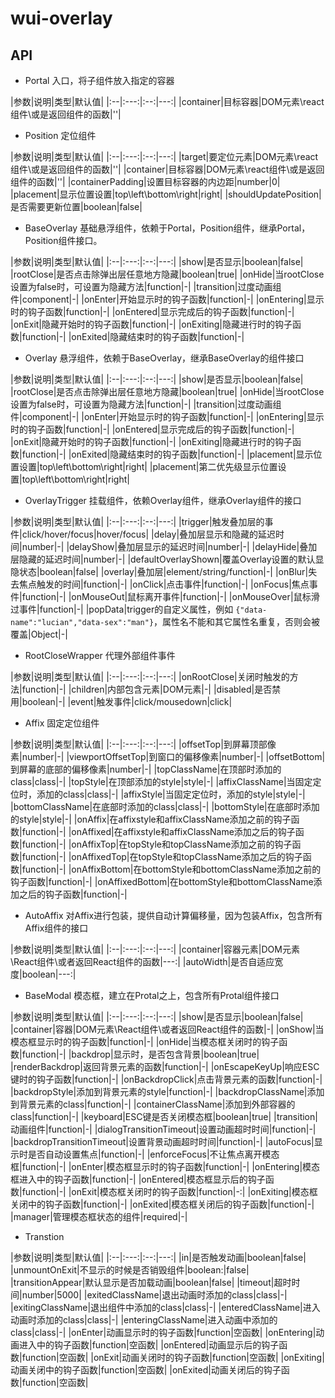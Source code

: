 # wui-overlay

## API

- Portal 入口，将子组件放入指定的容器

|参数|说明|类型|默认值| |:--|:---:|:--:|---:| |container|目标容器|DOM元素\react组件\或是返回组件的函数|''|

- Position 定位组件

|参数|说明|类型|默认值| |:--|:---:|:--:|---:| |target|要定位元素|DOM元素\react组件\或是返回组件的函数|''|
|container|目标容器|DOM元素\react组件\或是返回组件的函数|''| |containerPadding|设置目标容器的内边距|number|0|
|placement|显示位置设置|top\left\bottom\right|right| |shouldUpdatePosition|是否需要更新位置|boolean|false|

- BaseOverlay 基础悬浮组件，依赖于Portal，Position组件，继承Portal，Position组件接口。

|参数|说明|类型|默认值| |:--|:---:|:--:|---:| |show|是否显示|boolean|false| |rootClose|是否点击除弹出层任意地方隐藏|boolean|true|
|onHide|当rootClose设置为false时，可设置为隐藏方法|function|-| |transition|过度动画组件|component|-| |onEnter|开始显示时的钩子函数|function|-|
|onEntering|显示时的钩子函数|function|-| |onEntered|显示完成后的钩子函数|function|-| |onExit|隐藏开始时的钩子函数|function|-|
|onExiting|隐藏进行时的钩子函数|function|-| |onExited|隐藏结束时的钩子函数|function|-|

- Overlay 悬浮组件，依赖于BaseOverlay，继承BaseOverlay的组件接口

|参数|说明|类型|默认值| |:--|:---:|:--:|---:| |show|是否显示|boolean|false| |rootClose|是否点击除弹出层任意地方隐藏|boolean|true|
|onHide|当rootClose设置为false时，可设置为隐藏方法|function|-| |transition|过度动画组件|component|-| |onEnter|开始显示时的钩子函数|function|-|
|onEntering|显示时的钩子函数|function|-| |onEntered|显示完成后的钩子函数|function|-| |onExit|隐藏开始时的钩子函数|function|-|
|onExiting|隐藏进行时的钩子函数|function|-| |onExited|隐藏结束时的钩子函数|function|-| |placement|显示位置设置|top\left\bottom\right|right|
|placement|第二优先级显示位置设置|top\left\bottom\right|right|

- OverlayTrigger 挂载组件，依赖Overlay组件，继承Overlay组件的接口

|参数|说明|类型|默认值| |:--|:---:|:--:|---:| |trigger|触发叠加层的事件|click/hover/focus|hover/focus| |delay|叠加层显示和隐藏的延迟时间|number|-|
|delayShow|叠加层显示的延迟时间|number|-| |delayHide|叠加层隐藏的延迟时间|number|-| |defaultOverlayShown|覆盖Overlay设置的默认显隐状态|boolean|false|
|overlay|叠加层|element/string/function|-| |onBlur|失去焦点触发的时间|function|-| |onClick|点击事件|function|-|
|onFocus|焦点事件|function|-| |onMouseOut|鼠标离开事件|function|-| |onMouseOver|鼠标滑过事件|function|-|
|popData|trigger的自定义属性，例如 `{"data-name":"lucian","data-sex":"man"}`，属性名不能和其它属性名重复，否则会被覆盖|Object|-|

- RootCloseWrapper 代理外部组件事件

|参数|说明|类型|默认值| |:--|:---:|:--:|---:| |onRootClose|关闭时触发的方法|function|-| |children|内部包含元素|DOM元素|-|
|disabled|是否禁用|boolean|-| |event|触发事件|click/mousedown|click|

- Affix 固定定位组件

|参数|说明|类型|默认值| |:--|:---:|:--:|---:| |offsetTop|到屏幕顶部像素|number|-| |viewportOffsetTop|到窗口的偏移像素|number|-|
|offsetBottom|到屏幕的底部的偏移像素|number|-| |topClassName|在顶部时添加的class|class|-| |topStyle|在顶部添加的style|style|-|
|affixClassName|当固定定位时，添加的class|class|-| |affixStyle|当固定定位时，添加的style|style|-| |bottomClassName|在底部时添加的class|class|-|
|bottomStyle|在底部时添加的style|style|-| |onAffix|在affixstyle和affixClassName添加之前的钩子函数|function|-|
|onAffixed|在affixstyle和affixClassName添加之后的钩子函数|function|-| |onAffixTop|在topStyle和topClassName添加之前的钩子函数|function|-|
|onAffixedTop|在topStyle和topClassName添加之后的钩子函数|function|-|
|onAffixBottom|在bottomStyle和bottomClassName添加之前的钩子函数|function|-|
|onAffixedBottom|在bottomStyle和bottomClassName添加之后的钩子函数|function|-|

- AutoAffix 对Affix进行包装，提供自动计算偏移量，因为包装Affix，包含所有Affix组件的接口

|参数|说明|类型|默认值| |:--|:---:|:--:|---:| |container|容器元素|DOM元素\React组件\或者返回React组件的函数|---:| |autoWidth|是否自适应宽度|boolean|---:|

- BaseModal 模态框，建立在Protal之上，包含所有Protal组件接口

|参数|说明|类型|默认值| |:--|:---:|:--:|---:| |show|是否显示|boolean|false| |container|容器|DOM元素\React组件\或者返回React组件的函数|-|
|onShow|当模态框显示时的钩子函数|function|-| |onHide|当模态框关闭时的钩子函数|function|-| |backdrop|显示时，是否包含背景|boolean|true|
|renderBackdrop|返回背景元素的函数|function|-| |onEscapeKeyUp|响应ESC键时的钩子函数|function|-| |onBackdropClick|点击背景元素的函数|function|-|
|backdropStyle|添加到背景元素的style|function|-| |backdropClassName|添加到背景元素的class|function|-|
|containerClassName|添加到外部容器的class|function|-| |keyboard|ESC键是否关闭模态框|boolean|true| |transition|动画组件|function|-|
|dialogTransitionTimeout|设置动画超时时间|function|-| |backdropTransitionTimeout|设置背景动画超时时间|function|-|
|autoFocus|显示时是否自动设置焦点|function|-| |enforceFocus|不让焦点离开模态框|function|-| |onEnter|模态框显示时的钩子函数|function|-|
|onEntering|模态框进入中的钩子函数|function|-| |onEntered|模态框显示后的钩子函数|function|-| |onExit|模态框关闭时的钩子函数|function|-:|
|onExiting|模态框关闭中的钩子函数|function|-| |onExited|模态框关闭后的钩子函数|function|-| |manager|管理模态框状态的组件|required|-|

- Transtion

|参数|说明|类型|默认值| |:--|:---:|:--:|---:| |in|是否触发动画|boolean|false| |unmountOnExit|不显示的时候是否销毁组件|boolean:|false|
|transitionAppear|默认显示是否加载动画|boolean|false| |timeout|超时时间|number|5000| |exitedClassName|退出动画时添加的class|class|-|
|exitingClassName|退出组件中添加的class|class|-| |enteredClassName|进入动画时添加的class|class|-|
|enteringClassName|进入动画中添加的class|class|-| |onEnter|动画显示时的钩子函数|function|空函数| |onEntering|动画进入中的钩子函数|function|空函数|
|onEntered|动画显示后的钩子函数|function|空函数| |onExit|动画关闭时的钩子函数|function|空函数| |onExiting|动画关闭中的钩子函数|function|空函数|
|onExited|动画关闭后的钩子函数|function|空函数|
